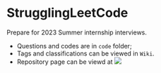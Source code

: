 # StrugglingLeetCode

Prepare for 2023 Summer internship interviews.
+ Questions and codes are in ``code`` folder;
+ Tags and classifications can be viewed in ``Wiki``.
+ Repository page can be viewd at ![](https://jiayingli0803.github.io/StrugglingLeetCode/)

